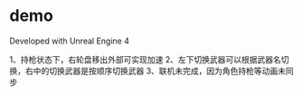 # demo

Developed with Unreal Engine 4

1、持枪状态下，右轮盘移出外部可实现加速
2、左下切换武器可以根据武器名切换，右中的切换武器是按顺序切换武器
3、联机未完成，因为角色持枪等动画未同步

